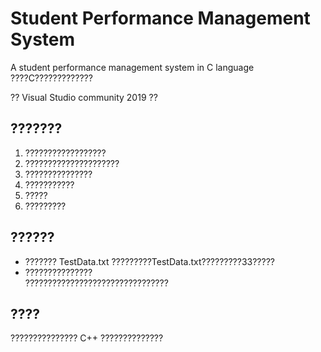 # Student Performance Management System

A student performance management system in C language  
????C?????????????

?? Visual Studio community 2019 ??

## ???????  

1. ??????????????????  
2. ?????????????????????  
3. ???????????????  
4. ???????????  
5. ?????  
6. ?????????  

## ??????

+ ??????? TestData.txt ?????????TestData.txt?????????33?????  
+ ???????????????  
????????????????????????????????

## ????

??????????????? C++ ??????????????
